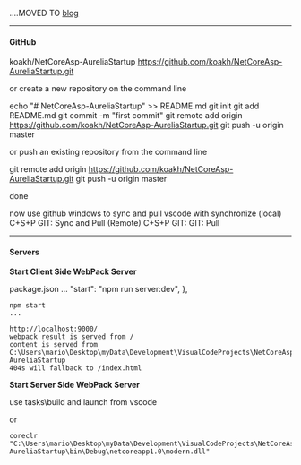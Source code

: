 ....MOVED TO [blog](http://blog.koakh.com/blog/post/aspnet-core-aurelia-typescript-webpack-tutorial)

----
#### GitHub

koakh/NetCoreAsp-AureliaStartup	
https://github.com/koakh/NetCoreAsp-AureliaStartup.git

or create a new repository on the command line

echo "# NetCoreAsp-AureliaStartup" >> README.md
git init
git add README.md
git commit -m "first commit"
git remote add origin https://github.com/koakh/NetCoreAsp-AureliaStartup.git
git push -u origin master

or push an existing repository from the command line

git remote add origin https://github.com/koakh/NetCoreAsp-AureliaStartup.git
git push -u origin master

done

now use github windows to sync and pull
vscode with synchronize (local) 
	C+S+P GIT: Sync
and Pull (Remote)
	C+S+P GIT: GIT: Pull

----
#### Servers

**Start Client Side WebPack Server**

package.json
	...
	"start": "npm run server:dev",
}, 

```
npm start
...

http://localhost:9000/
webpack result is served from /
content is served from C:\Users\mario\Desktop\myData\Development\VisualCodeProjects\NetCoreAsp\Aurelia\NetCoreAsp-AureliaStartup
404s will fallback to /index.html
```

**Start Server Side WebPack Server**

use tasks\build and launch from vscode 

or

```
coreclr "C:\Users\mario\Desktop\myData\Development\VisualCodeProjects\NetCoreAsp\Aurelia\NetCoreAsp-AureliaStartup\bin\Debug\netcoreapp1.0\modern.dll"
```
